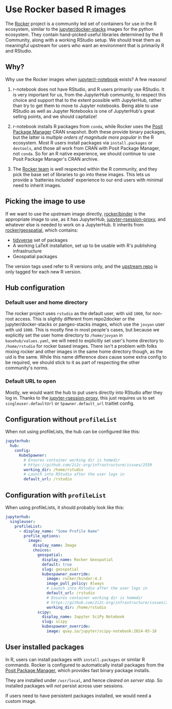 # Use Rocker based R images

The [Rocker](https://rocker-project.org/) project is a community led set of
containers for use in the R ecosystem, similar to the [jupyter/docker-stacks](https://jupyter-docker-stacks.readthedocs.io/en/latest/)
images for the python ecosystem. They contain hand-picked useful libraries
determined by the R Community, along with a working RStudio setup. We should
treat them as meaningful upstream for users who want an environment that is
primarily R and RStudio.

## Why?

Why use the Rocker images when [jupyter/r-notebook](https://hub.docker.com/r/jupyter/r-notebook)
exists? A few reasons!

1. r-notebook does not have RStudio, and R users primarily use RStudio. It
   is very important for us, from the *JupyterHub* community, to respect this
   choice and support that to the extent possible with JupyterHub, rather than
   try to get them to move to Jupyter notebooks. Being able to use RStudio as
   well as Jupyter Notebooks is one of JupyterHub's great selling points, and
   we should capitalize!

2. r-notebook installs R packages from `conda`, while Rocker uses the
   [Posit Package Manager](https://packagemanager.posit.co/) CRAN snapshot.
   Both these provide binary packages, but the latter is *multiple orders of
   magnitude more popular* in the R ecosystem. Most R users install packages
   via `install.packages` or `devtools`, and those all work from CRAN with
   Posit Package Manager, not `conda`. So for an R native experience, we should
   continue to use Posit Package Manager's CRAN archive.

3. The [Rocker team](https://rocker-project.org/#team) is well respected within
   the R community, and they pick the base set of libraries to go into these
   images. This lets us provide a 'batteries included' experience to our end
   users with minimal need to inherit images.

## Picking the image to use

If we want to use the upstream image directly,
[rocker/binder](https://rocker-project.org/images/versioned/binder.html)
is the appropriate image to use, as it has JupyterHub,
[jupyter-rsession-proxy](https://github.com/jupyterhub/jupyter-rsession-proxy),
and whatever else is needed to work on a JupyterHub. It inherits from
[rocker/geospatial](https://rocker-project.org/images/versioned/rstudio.html),
which contains:

- [tidyverse](https://www.tidyverse.org/) set of packages
- A working LaTeX installation, set up to be usable with R's publishing infrastructure
- Geospatial packages

The version tags used refer to R versions only, and the [upstream repo](https://github.com/rocker-org/rocker-versioned2)
is only tagged for each new R version.

## Hub configuration

### Default user and home directory

The rocker project uses `rstudio` as the default user, with uid `1000`, for
non-root access. This is slightly different from repo2docker or the jupyter/docker-stacks
or pangeo-stacks images, which use the `jovyan` user with uid `1000`. This
is mostly fine in most people's cases, but because we explicitly set the
user home directory to `/home/jovyan` in `basehub/values.yaml`, we will
need to explicitly set user's home directory to `/home/rstudio` for rocker
based images. There isn't a problem with folks mixing rocker and other images
in the same home directory though, as the uid is the same. While this name
difference *does* cause some extra config to be required, we should stick to
it as part of respecting the other community's norms.

### Default URL to open

Mostly, we would want the hub to put users directly into RStudio after they
log in. Thanks to the [jupyter-rsession-proxy](https://github.com/jupyterhub/jupyter-rsession-proxy),
this just requires us to set `singleuser.defaultUrl` or `Spawner.default_url`
traitlet config.

## Configuration without `profileList`

When not using profileLists, the hub can be configured like this:

```yaml
jupyterhub:
  hub:
    config:
      KubeSpawner:
        # Ensures container working dir is homedir
        # https://github.com/2i2c-org/infrastructure/issues/2559
        working_dir: /home/rstudio
        # Launch into RStudio after the user logs in
        default_url: /rstudio
```

## Configuration with `profileList`

When using profileLists, it should probably look like this:


```yaml
jupyterhub:
  singleuser:
    profileList:
      - display_name: "Some Profile Name"
        profile_options:
          image:
            display_name: Image
            choices:
              geospatial:
                display_name: Rocker Geospatial
                default: true
                slug: geospatial
                kubespawner_override:
                  image: rocker/binder:4.3
                  image_pull_policy: Always
                  # Launch into RStudio after the user logs in
                  default_url: /rstudio
                  # Ensures container working dir is homedir
                  # https://github.com/2i2c-org/infrastructure/issues/2559
                  working_dir: /home/rstudio
              scipy:
                display_name: Jupyter SciPy Notebook
                slug: scipy
                kubespawner_override:
                  image: quay.io/jupyter/scipy-notebook:2024-03-18
```

## User installed packages

In R, users can install packages with `install.packages` or similar R commands. Rocker
is configured to automatically install packages from the [Posit Package Manager](https://packagemanager.posit.co/client/#/),
which provides fast binary package installs.

They are installed under `/usr/local`, and hence *cleared on server stop*. So installed
packages will *not* persist across user sessions.

If users need to have persistent packages installed, we would need a custom image.

